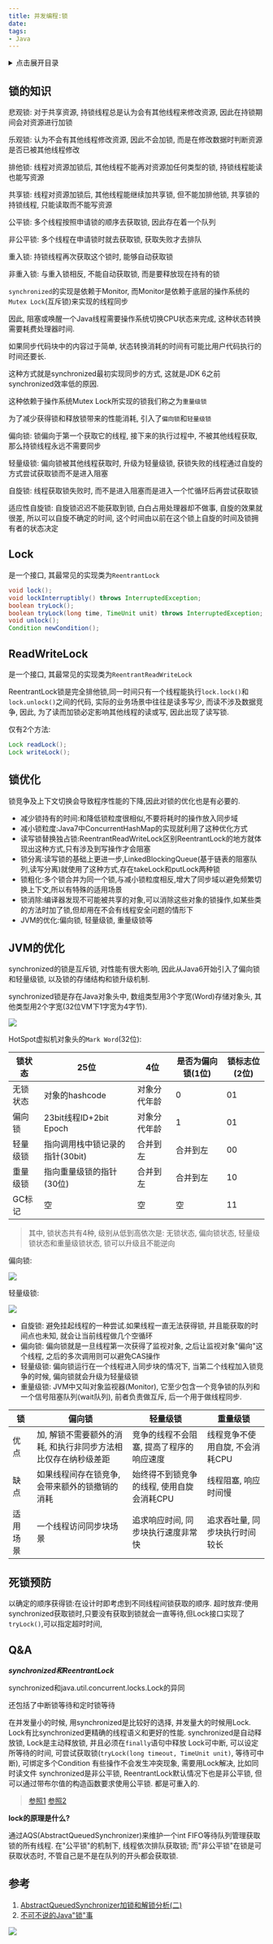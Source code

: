```yaml
---
title: 并发编程:锁
date:
tags:
- Java
---
```

<details>
<summary>点击展开目录</summary>
<!-- TOC -->

- [锁的知识](#锁的知识)
- [Lock](#lock)
- [ReadWriteLock](#readwritelock)
- [锁优化](#锁优化)
- [JVM的优化](#jvm的优化)
- [死锁预防](#死锁预防)
- [Q&A](#qa)
- [参考](#参考)

<!-- /TOC -->
</details>

## 锁的知识

悲观锁: 对于共享资源, 持锁线程总是认为会有其他线程来修改资源, 因此在持锁期间会对资源进行加锁

乐观锁: 认为不会有其他线程修改资源, 因此不会加锁, 而是在修改数据时判断资源是否已被其他线程修改


排他锁: 线程对资源加锁后, 其他线程不能再对资源加任何类型的锁, 持锁线程能读也能写资源

共享锁: 线程对资源加锁后, 其他线程能继续加共享锁, 但不能加排他锁, 共享锁的持锁线程, 只能读取而不能写资源


公平锁: 多个线程按照申请锁的顺序去获取锁, 因此存在着一个队列

非公平锁: 多个线程在申请锁时就去获取锁, 获取失败才去排队


重入锁: 持锁线程再次获取这个锁时, 能够自动获取锁

非重入锁: 与重入锁相反, 不能自动获取锁, 而是要释放现在持有的锁


`synchronized`的实现是依赖于Monitor, 而Monitor是依赖于底层的操作系统的`Mutex Lock`(互斥锁)来实现的线程同步

因此, 阻塞或唤醒一个Java线程需要操作系统切换CPU状态来完成, 这种状态转换需要耗费处理器时间.

如果同步代码块中的内容过于简单, 状态转换消耗的时间有可能比用户代码执行的时间还要长.

这种方式就是synchronized最初实现同步的方式, 这就是JDK 6之前synchronized效率低的原因.

这种依赖于操作系统Mutex Lock所实现的锁我们称之为`重量级锁`

为了减少获得锁和释放锁带来的性能消耗, 引入了`偏向锁`和`轻量级锁`

偏向锁: 锁偏向于第一个获取它的线程, 接下来的执行过程中, 不被其他线程获取, 那么持锁线程永远不需要同步

轻量级锁: 偏向锁被其他线程获取时, 升级为轻量级锁, 获锁失败的线程通过自旋的方式尝试获取锁而不是进入阻塞


自旋锁: 线程获取锁失败时, 而不是进入阻塞而是进入一个忙循环后再尝试获取锁

适应性自旋锁: 自旋锁迟迟不能获取到锁, 白白占用处理器却不做事, 自旋的效果就很差, 所以可以自旋不确定的时间, 这个时间由以前在这个锁上自旋的时间及锁拥有者的状态决定

## Lock

是一个接口, 其最常见的实现类为`ReentrantLock`

```Java
void lock();
void lockInterruptibly() throws InterruptedException;
boolean tryLock();
boolean tryLock(long time, TimeUnit unit) throws InterruptedException;
void unlock();
Condition newCondition();
```

## ReadWriteLock

是一个接口, 其最常见的实现类为`ReentrantReadWriteLock`

ReentrantLock锁是完全排他锁,同一时间只有一个线程能执行`lock.lock()`和`lock.unlock()`之间的代码, 实际的业务场景中往往是读多写少, 而读不涉及数据竞争,
因此, 为了读而加锁必定影响其他线程的读或写, 因此出现了读写锁.

仅有2个方法:
```Java
Lock readLock();
Lock writeLock();
```

## 锁优化

锁竞争及上下文切换会导致程序性能的下降,因此对锁的优化也是有必要的.

* 减少锁持有的时间:和降低锁粒度很相似,不要将耗时的操作放入同步域
* 减小锁粒度:Java7中ConcurrentHashMap的实现就利用了这种优化方式
* 读写锁替换独占锁:ReentrantReadWriteLock区别ReentrantLock的地方就体现出这种方式,只有涉及到写操作才会阻塞
* 锁分离:读写锁的基础上更进一步,LinkedBlockingQueue(基于链表的阻塞队列,读写分离)就使用了这种方式,存在takeLock和putLock两种锁
* 锁粗化:多个锁合并为同一个锁,与减小锁粒度相反,增大了同步域以避免频繁切换上下文,所以有特殊的适用场景
* 锁消除:编译器发现不可能被共享的对象,可以消除这些对象的锁操作,如某些类的方法时加了锁,但却用在不会有线程安全问题的情形下
* JVM的优化:偏向锁, 轻量级锁, 重量级锁等

## JVM的优化

synchronized的锁是互斥锁, 对性能有很大影响, 因此从Java6开始引入了偏向锁和轻量级锁, 以及锁的存储结构和锁升级机制.

synchronized锁是存在Java对象头中, 数组类型用3个字宽(Word)存储对象头, 其他类型用2个字宽(32位VM下1字宽为4字节).

![](https://gitee.com/LuVx/img/raw/master/obj_head.png)

HotSpot虚拟机对象头的`Mark Word`(32位):

| 锁状态   | 25位                            | 4位          | 是否为偏向锁(1位) | 锁标志位(2位) |
| -------- | ------------------------------- | ------------ | ----------------- | ------------- |
| 无锁状态 | 对象的hashcode                  | 对象分代年龄 | 0                 | 01            |
| 偏向锁   | 23bit线程ID+2bit Epoch          | 对象分代年龄 | 1                 | 01            |
| 轻量级锁 | 指向调用栈中锁记录的指针(30bit) | 合并到左     | 合并到左          | 00            |
| 重量级锁 | 指向重量级锁的指针(30位)        | 合并到左     | 合并到左          | 10            |
| GC标记   | 空                              | 空           | 空                | 11            |

> 其中, 锁状态共有4种, 级别从低到高依次是: 无锁状态, 偏向锁状态, 轻量级锁状态和重量级锁状态, 锁可以升级且不能逆向

偏向锁:

![](https://gitee.com/LuVx/img/raw/master/偏向锁.png)

轻量级锁:

![](https://gitee.com/LuVx/img/raw/master/轻量级锁.png)

* 自旋锁: 避免挂起线程的一种尝试.如果线程一直无法获得锁, 并且能获取的时间点也未知, 就会让当前线程做几个空循环
* 偏向锁: 偏向锁就是一旦线程第一次获得了监视对象, 之后让监视对象"偏向"这个线程, 之后的多次调用则可以避免CAS操作
* 轻量级锁: 偏向锁运行在一个线程进入同步块的情况下, 当第二个线程加入锁竞争的时候, 偏向锁就会升级为轻量级锁
* 重量级锁: JVM中又叫对象监视器(Monitor), 它至少包含一个竞争锁的队列和一个信号阻塞队列(wait队列), 前者负责做互斥, 后一个用于做线程同步.

| 锁       | 偏向锁                                                       | 轻量级锁                                 | 重量级锁                       |
| -------- | ------------------------------------------------------------ | ---------------------------------------- | ------------------------------ |
| 优点     | 加, 解锁不需要额外的消耗, 和执行非同步方法相比仅存在纳秒级差距 | 竞争的线程不会阻塞, 提高了程序的响应速度  | 线程竞争不使用自旋, 不会消耗CPU |
| 缺点     | 如果线程间存在锁竞争, 会带来额外的锁撤销的消耗                | 始终得不到锁竞争的线程, 使用自旋会消耗CPU | 线程阻塞, 响应时间慢            |
| 适用场景 | 一个线程访问同步块场景                                       | 追求响应时间, 同步块执行速度非常快        | 追求吞吐量, 同步块执行时间较长  |

## 死锁预防

以确定的顺序获得锁:在设计时即考虑到不同线程间锁获取的顺序.
超时放弃:使用synchronized获取锁时,只要没有获取到锁就会一直等待,但Lock接口实现了`tryLock()`,可以指定超时时间,

## Q&A

***synchronized和ReentrantLock***

synchronized和java.util.concurrent.locks.Lock的异同

还包括了中断锁等待和定时锁等待

在并发量小的时候, 用synchronized是比较好的选择, 并发量大的时候用Lock.
Lock有比synchronized更精确的线程语义和更好的性能.
synchronized是自动释放锁, Lock是主动释放锁, 并且必须在`finally`语句中释放
Lock可中断, 可以设定所等待的时间, 可尝试获取锁(`tryLock(long timeout, TimeUnit unit)`, 等待可中断), 可绑定多个Condition
有些操作不会发生冲突现象, 需要用Lock解决, 比如同时读文件
synchronized是非公平锁, ReentrantLock默认情况下也是非公平锁, 但可以通过带布尔值的构造函数要求使用公平锁.
都是可重入的.

> [参照1](http://blog.csdn.net/maoyeqiu/article/details/46661719)
> [参照2](https://blog.csdn.net/zheng548/article/details/54426947)

**lock的原理是什么?**

通过AQS(AbstractQueuedSynchronizer)来维护一个int
FIFO等待队列管理获取锁的所有线程.
在"公平锁"的机制下, 线程依次排队获取锁; 而"非公平锁"在锁是可获取状态时, 不管自己是不是在队列的开头都会获取锁.

## 参考

1. [AbstractQueuedSynchronizer加锁和解锁分析(二)](http://suo.iteye.com/blog/1329460)
2. [不可不说的Java"锁"事](https://tech.meituan.com/2018/11/15/java-lock.html)

[![](https://static.segmentfault.com/v-5b1df2a7/global/img/creativecommons-cc.svg)](https://creativecommons.org/licenses/by-nc-nd/4.0/)